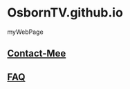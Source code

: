 # OsbornTV.github.io

myWebPage

## [Contact-Mee](https://osborntv.github.io/about/contact-us.html "Contact-Mee")

## [FAQ](https://osborntv.github.io/faq/faq.html "FAQ")
